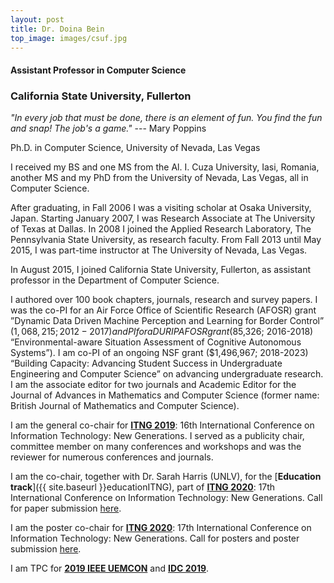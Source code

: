 ```yaml
---
layout: post
title: Dr. Doina Bein
top_image: images/csuf.jpg
---
```


#### Assistant Professor in Computer Science

### California State University, Fullerton


_"In every job that must be done, there is an element of fun. You find the fun and snap! The job's a game."_ --- Mary Poppins


                
Ph.D. in Computer Science, University of Nevada, Las Vegas

I received my BS and one MS from the Al. I. Cuza University, Iasi, Romania, another MS and my PhD from the University of Nevada, Las Vegas, all in Computer Science.

After graduating, in Fall 2006 I was a visiting scholar at Osaka University, Japan. Starting January 2007, I was Research Associate at The University of Texas at Dallas. In 2008 I joined the Applied Research Laboratory, The Pennsylvania State University, as research faculty. From Fall 2013 until May 2015, I was part-time instructor at The University of Nevada, Las Vegas.

In August 2015, I joined California State University, Fullerton, as assistant professor in the Department of Computer Science.

I authored over 100 book chapters, journals, research and survey papers. 
I was the co-PI for an Air Force Office of Scientific Research (AFOSR) grant ”Dynamic Data Driven Machine Perception and Learning for Border Control” ($1,068,215; 2012-2017) and PI for a DURIP AFOSR grant ($85,326; 2016-2018) “Environmental-aware Situation Assessment of Cognitive Autonomous Systems”). I am co-PI of an ongoing NSF grant ($1,496,967; 2018-2023) “Building Capacity: Advancing Student Success in Undergraduate Engineering and Computer Science” on advancing undergraduate research.
I am the associate editor for two journals and Academic Editor for the Journal of Advances in Mathematics and Computer Science (former name: British Journal of Mathematics and Computer Science). 

I am the general co-chair for 
[__ITNG 2019__](http://www.itng.info/): 16th International Conference on
Information Technology: New Generations.
I served as a publicity chair, committee member on many conferences and workshops and was the reviewer for numerous conferences and journals. 

I am the co-chair, together with Dr. Sarah Harris (UNLV), for the [__Education track__]({{ site.baseurl }}educationITNG), part of [__ITNG 2020__](http://www.itng.info): 17th International Conference on Information Technology: New Generations. Call for paper submission 
<a href="{{ site.baseurl }}/educationITNG">here</a>.

I am the poster co-chair for
[__ITNG 2020__](http://www.itng.info): 17th International Conference on Information Technology: New Generations. Call for posters and poster submission <a href="{{ site.baseurl }}/posterITNG">here</a>.

I am TPC for [__2019 IEEE UEMCON__](http://ieee-uemcon.org/) and [__IDC 2019__](https://idc2019.ru/). 